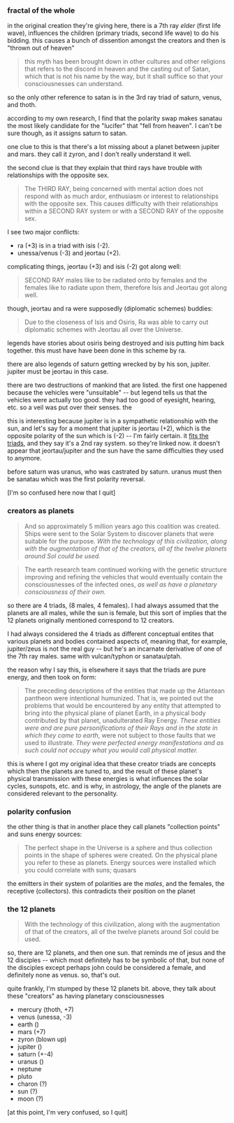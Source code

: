 
### fractal of the whole

in the original creation they're giving here, there is a 7th ray *elder* (first life wave), influences the children (primary triads, second life wave) to do his bidding. this causes a bunch of dissention amongst the creators and then is "thrown out of heaven"

> this myth has been brought down in other cultures and other religions that refers to the discord in heaven and the casting out of Satan, which that is not his name by the way, but it shall suffice so that your consciousnesses can understand.

so the only other reference to satan is in the 3rd ray triad of saturn, venus, and thoth.

according to my own research, I find that the polarity swap makes sanatau the most likely candidate for the "lucifer" that "fell from heaven". I can't be sure though, as it assigns saturn to satan.

one clue to this is that there's a lot missing about a planet between jupiter and mars. they call it zyron, and I don't really understand it well.

the second clue is that they explain that third rays have trouble with relationships with the opposite sex.

> The THIRD RAY, being concerned with mental action does not respond with as much ardor, enthusiasm or interest to relationships with the opposite sex. This causes difficulty with their relationships within a SECOND RAY system or with a SECOND RAY of the opposite sex.

I see two major conflicts:

- ra (+3) is in a triad with isis (-2).
- unessa/venus (-3) and jeortau (+2).

complicating things, jeortau (+3) and isis (-2) got along well:

> SECOND RAY males like to be radiated onto by females and the females like to radiate upon them, therefore Isis and Jeortau got along well.

though, jeortau and ra were supposedly (diplomatic schemes) buddies:

> Due to the closeness of Isis and Osiris, Ra was able to carry out diplomatic schemes with Jeortau all over the Universe.

legends have stories about osiris being destroyed and isis putting him back together. this must have have been done in this scheme by ra.

there are also legends of saturn getting wrecked by by his son, jupiter. jupiter must be jeortau in this case.

there are two destructions of mankind that are listed. the first one happened because the vehicles were "unsuitable" -- but legend tells us that the vehicles were actually too good. they had too good of eyesight, hearing, etc. so a veil was put over their senses. the 

this is interesting because jupiter is in a sympathetic relationship with the sun, and let's say for a moment that jupiter is jeortau (+2), which is the opposite polarity of the sun which is (-2) -- I'm fairly certain. it [fits the triads](triads#family-ties-and-a-hidden-5th-ray-triad), and they say it's a 2nd ray system. so they're linked now. it doesn't appear that jeortau/jupiter and the sun have the same difficulties they used to anymore.


before saturn was uranus, who was castrated by saturn. uranus must then be sanatau which was the first polarity reversal.

[I'm so confused here now that I quit]


### creators as planets

> And so approximately 5 million years ago this coalition was created. Ships were sent to the Solar System to discover planets that were suitable for the purpose. *With the technology of this civilization, along with the augmentation of that of the creators, all of the twelve planets around Sol could be used.*

> The earth research team continued working with the genetic structure improving and refining the vehicles that would eventually contain the consciousnesses of the infected ones, *as well as have a planetary consciousness of their own.*

so there are 4 triads, (8 males, 4 females). I had always assumed that the planets are all males, while the sun is female, but this sort of implies that the 12 planets originally mentioned correspond to 12 creators.

I had always considered the 4 triads as different conceptual entites that various planets and bodies contained aspects of, meaning that, for example, jupiter/zeus is not the real guy -- but he's an incarnate derivative of one of the 7th ray males. same with vulcan/typhon or sanatau/ptah.

the reason why I say this, is elsewhere it says that the triads are pure energy, and then took on form:

> The preceding descriptions of the entities that made up the Atlantean pantheon were intentional humunized. That is, we pointed out the problems that would be encountered by any entity that attempted to bring into the physical plane of planet Earth, in a physical body contributed by that planet, unadulterated Ray Energy. *These entities were and are pure personifications of their Rays and in the state in which they came to earth*, were not subject to those faults that we used to illustrate. *They were perfected energy manifestations and as such could not occupy what you would call physical matter.*

this is where I got my original idea that these creator triads are concepts which then the planets are tuned to, and the result of these planet's physical transmission with these energies is what influences the solar cycles, sunspots, etc. and is why, in astrology, the angle of the planets are considered relevant to the personality.

### polarity confusion

the other thing is that in another place they call planets "collection points" and suns energy sources:

> The perfect shape in the Universe is a sphere and thus collection points in the shape of spheres were created. On the physical plane you refer to these as planets. Energy sources were installed which you could correlate with suns; quasars

the emitters in their system of polarities are the *males*, and the females, the receptive (collectors). this contradicts their position on the planet 

### the 12 planets

> With the technology of this civilization, along with the augmentation of that of the creators, all of the twelve planets around Sol could be used.

so, there are 12 planets, and then one sun. that reminds me of jesus and the 12 disciples -- which most definitely has to be symbolic of that, but none of the disciples except perhaps john could be considered a female, and definitely none as venus. so, that's out.


quite frankly, I'm stumped by these 12 planets bit. above, they talk about these "creators" as having planetary consciousnesses

- mercury (thoth, +7)
- venus (unessa, -3)
- earth ()
- mars (+7)
- zyron (blown up)
- jupiter ()
- saturn (+-4)
- uranus ()
- neptune
- pluto
- charon (?)
- sun (?)
- moon (?)

[at this point, I'm very confused, so I quit]
